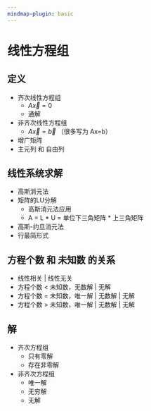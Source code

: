 ```yaml
---
mindmap-plugin: basic
---
```


# 线性方程组

## 定义
- 齐次线性方程组
    - $A \vec{x} = 0$
    - 通解
- 非齐次线性方程组
    - $A \vec{x} = \vec b$ （很多写为 Ax=b）
- 增广矩阵
- 主元列 和 自由列

## 线性系统求解
- 高斯消元法
- 矩阵的LU分解
    - 高斯消元法应用
    - A = L * U = 单位下三角矩阵 * 上三角矩阵
- 高斯-约旦消元法
- 行最简形式

## 方程个数 和 未知数 的关系
- 线性相关 | 线性无关
- 方程个数 < 未知数，无数解 | 无解
- 方程个数 = 未知数，唯一解 | 无数解 | 无解
- 方程个数 > 未知数，唯一解 | 无数解 | 无解

## 解
- 齐次方程组
    - 只有零解
    - 存在非零解
- 非齐次方程组
    - 唯一解
    - 无穷解
    - 无解
